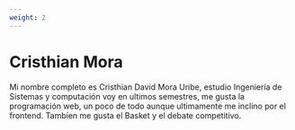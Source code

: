 ```yaml
---
weight: 2
---
```

# Cristhian Mora


Mi nombre completo es Cristhian David Mora Uribe, estudio Ingeniería de Sistemas y computación voy en ultimos semestres, me gusta la programación web, un poco de todo aunque ultimamente me inclino por el frontend. Tambíen me gusta el Basket y el debate competitivo.